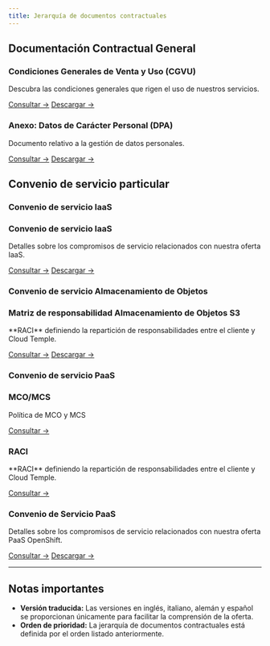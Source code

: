 ```yaml
---
title: Jerarquía de documentos contractuales
---
```


## Documentación Contractual General

<div class="card-grid">

  <div class="card">
    <h3>Condiciones Generales de Venta y Uso (CGVU)</h3>
    <p>Descubra las condiciones generales que rigen el uso de nuestros servicios.</p>
    <a href="./cgvu" class="card-link">Consultar &rarr;</a>
    <a href="./cgvu.docx" download="governance/cgvu.docx" class="card-link">Descargar &rarr;</a>
  </div>

  <div class="card">
    <h3>Anexo: Datos de Carácter Personal (DPA)</h3>
    <p>Documento relativo a la gestión de datos personales.</p>
    <a href="./dpa" class="card-link">Consultar &rarr;</a>
    <a href="./dpa.docx" download="governance/dpa.docx" class="card-link">Descargar &rarr;</a>

  </div>
</div>

## Convenio de servicio particular

### Convenio de servicio IaaS
 <div class="card-grid">
  <div class="card">
    <h3>Convenio de servicio IaaS</h3>
    <p>Detalles sobre los compromisos de servicio relacionados con nuestra oferta IaaS.</p>
    <a href="./iaas/sla_iaas" class="card-link">Consultar &rarr;</a>
    <a href="./iaas/sla_iaas.docx" download="governance/iaas/sla_iaas.docx" class="card-link">Descargar &rarr;</a>
  </div>
</div>

### Convenio de servicio Almacenamiento de Objetos
 <div class="card-grid">
  <div class="card">
    <h3>Matriz de responsabilidad Almacenamiento de Objetos S3</h3>
    <p>**RACI** definiendo la repartición de responsabilidades entre el cliente y Cloud Temple.</p>
    <a href="./iaas/raci_s3" class="card-link">Consultar &rarr;</a>
    <a href="./iaas/raci_s3.docx" download="governance/iaas/raci_s3.docx" class="card-link">Descargar &rarr;</a>
  </div>
</div>

### Convenio de servicio PaaS
 <div class="card-grid">
  <div class="card">
    <h3>MCO/MCS</h3>
    <p>Política de MCO y MCS</p>
    <a href="./paas/mco_mcs" class="card-link">Consultar &rarr;</a>
  </div>
  <div class="card">
    <h3>RACI</h3>
    <p>**RACI** definiendo la repartición de responsabilidades entre el cliente y Cloud Temple.</p>
    <a href="./paas/raci" class="card-link">Consultar &rarr;</a>
  </div>
  <div class="card">
    <h3>Convenio de Servicio PaaS</h3>
    <p>Detalles sobre los compromisos de servicio relacionados con nuestra oferta PaaS OpenShift.</p>
    <a href="./paas/service_agreement_paas" class="card-link">Consultar &rarr;</a>
    <a href="./paas/service_agreement_paas.docx" download="governance/paas/service_agreement_paas.docx" class="card-link">Descargar &rarr;</a>
  </div>
</div>

---

## Notas importantes

- **Versión traducida:** Las versiones en inglés, italiano, alemán y español se proporcionan únicamente para facilitar la comprensión de la oferta.
- **Orden de prioridad:** La jerarquía de documentos contractuales está definida por el orden listado anteriormente.

